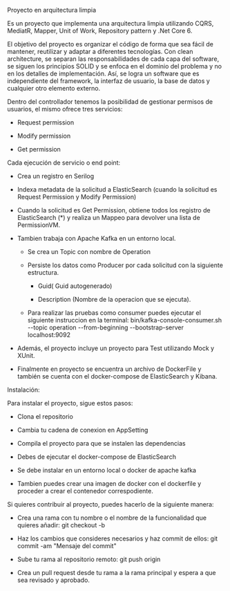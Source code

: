 Proyecto en arquitectura limpia

Es un proyecto que implementa una arquitectura limpia utilizando CQRS, MediatR, Mapper, Unit of Work, Repository pattern y .Net Core 6.

El objetivo del proyecto es organizar el código de forma que sea fácil de mantener, reutilizar y adaptar a diferentes tecnologías. Con clean architecture, se separan las responsabilidades de cada capa del software, 
se siguen los principios SOLID y se enfoca en el dominio del problema y no en los detalles de implementación. 
Así, se logra un software que es independiente del framework, la interfaz de usuario, la base de datos y cualquier otro elemento externo.

Dentro del controllador tenemos la posibilidad de gestionar permisos de usuarios, el mismo ofrece tres servicios:

  * Request permission
  
  * Modify permission
  
  * Get permission
  
Cada ejecución de servicio o end point:

* Crea un registro en Serilog
  
* Indexa metadata de la solicitud a ElasticSearch (cuando la solicitud es Request Permission y Modify Permission)

* Cuando la solicitud es Get Permission, obtiene todos los registro de ElasticSearch (*) y realiza un Mappeo para devolver una lista de PermissionVM.
  
* Tambien trabaja con Apache Kafka en un entorno local.

    * Se crea un Topic con nombre de Operation
  
    * Persiste los datos como Producer por cada solicitud con la siguiente estructura.
    
      * Guid( Guid autogenerado)
        
      * Description (Nombre de la operacion que se ejecuta).

    * Para realizar las pruebas como consumer puedes ejecutar el siguiente instruccion en la terminal: bin/kafka-console-consumer.sh --topic operation --from-beginning --bootstrap-server localhost:9092
        
* Además, el proyecto incluye un proyecto para Test utilizando Mock y XUnit.
* Finalmente en proyecto se encuentra un archivo de DockerFile y también se cuenta con el docker-compose de ElasticSearch y Kibana.

Instalación:

Para instalar el proyecto, sigue estos pasos:

* Clona el repositorio

* Cambia tu cadena de conexion en AppSetting
  
* Compila el proyecto para que se instalen las dependencias

* Debes de ejecutar el docker-compose de ElasticSearch
  
* Se debe instalar en un entorno local o docker de apache kafka
  
* Tambien puedes crear una imagen de docker con el dockerfile y proceder a crear el contenedor correspodiente.

Si quieres contribuir al proyecto, puedes hacerlo de la siguiente manera:

* Crea una rama con tu nombre o el nombre de la funcionalidad que quieres añadir: git checkout -b <nombre-rama>

* Haz los cambios que consideres necesarios y haz commit de ellos: git commit -am "Mensaje del commit"

* Sube tu rama al repositorio remoto: git push origin <nombre-rama>

* Crea un pull request desde tu rama a la rama principal y espera a que sea revisado y aprobado.
